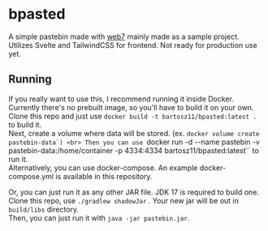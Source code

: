 # bpasted

A simple pastebin made with [web7](https://github.com/bartosz11/web7) mainly made as a sample project. Utilizes Svelte and TailwindCSS for frontend. 
Not ready for production use yet.

## Running
If you really want to use this, I recommend running it inside Docker. <br>
Currently there's no prebuilt image, so you'll have to build it on your own. <br>
Clone this repo and just use ``docker build -t bartosz11/bpasted:latest .`` to build it. <br>
Next, create a volume where data will be stored. (ex. ``docker volume create pastebin-data`) <br>
Then you can use ``docker run -d --name pastebin -v pastebin-data:/home/container -p 4334:4334 bartosz11/bpasted:latest`` to run it. <br>
Alternatively, you can use docker-compose. An example docker-compose.yml is available in this repository. <br>

Or, you can just run it as any other JAR file. JDK 17 is required to build one. <br>
Clone this repo, use ``./gradlew shadowJar`` . Your new jar will be out in `build/libs` directory. <br>
Then, you can just run it with `java -jar pastebin.jar`.

